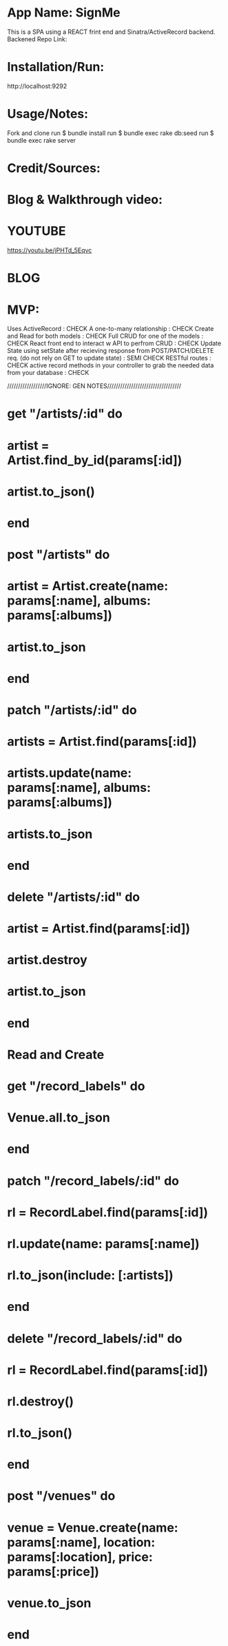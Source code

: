 <!-- One To Many Relationships -->
# App Name: SignMe
This is a SPA using a REACT frint end and Sinatra/ActiveRecord backend.
Backened Repo Link:

# Installation/Run:
http://localhost:9292

# Usage/Notes:
Fork and clone
run $ bundle install
run $ bundle exec rake db:seed
run $ bundle exec rake server

# Credit/Sources:

# Blog & Walkthrough video:
# YOUTUBE
https://youtu.be/jPHTd_5Eqvc
# BLOG

# MVP:
Uses ActiveRecord : CHECK 
A one-to-many relationship : CHECK
Create and Read for both models : CHECK
Full CRUD for one of the models : CHECK
React front end to interact w API to perfrom CRUD : CHECK
Update State using setState after recieving response from POST/PATCH/DELETE req.  (do not rely on GET to update state) : SEMI CHECK
RESTful routes : CHECK
active record methods in your controller to grab the needed data from your database : CHECK


//////////////////IGNORE: GEN NOTES//////////////////////////////////
 # get "/artists/:id" do 
  #   artist = Artist.find_by_id(params[:id])
  #   artist.to_json()
  # end

  # post "/artists" do 
  #   artist = Artist.create(name: params[:name], albums: params[:albums])
  #   artist.to_json
  # end

  # patch "/artists/:id" do 
  #   artists = Artist.find(params[:id])
  #   artists.update(name: params[:name], albums: params[:albums])
  #   artists.to_json
  # end

  # delete "/artists/:id" do
  #   artist = Artist.find(params[:id])
  #   artist.destroy 
  #   artist.to_json
  # end

  # Read and Create
  # get "/record_labels" do 
  #   Venue.all.to_json
  # end
  #   patch "/record_labels/:id" do
  #   rl = RecordLabel.find(params[:id])
  #   rl.update(name: params[:name])
  #   rl.to_json(include: [:artists])
  # end

  # delete "/record_labels/:id" do 
  #   rl = RecordLabel.find(params[:id])
  #   rl.destroy() 
  #   rl.to_json()
  # end
  # post "/venues" do
  #   venue = Venue.create(name: params[:name], location: params[:location], price: params[:price])
  #   venue.to_json 
  # end

   